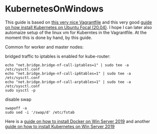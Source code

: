 # KubernetesOnWindows

This guide is based on [this very nice Vagrantfile](https://gist.github.com/danielepolencic/ef4ddb763fd9a18bf2f1eaaa2e337544) and this very good [guide on how install Kubernetes on Ubuntu Focal (20.04)](https://github.com/mialeevs/kubernetes_installation). I hope I can later also automaize setup of the linux vm for Kuberntes in the Vagrantfile. At the moment this is done by hand, by this guide.

Common for worker and master nodes:

bridged traffic to iptables is enabled for kube-router:
```
echo "net.bridge.bridge-nf-call-iptables=1" | sudo tee -a /etc/sysctl.conf
echo "net.bridge.bridge-nf-call-ip6tables=1" | sudo tee -a /etc/sysctl.conf
echo "net.bridge.bridge-nf-call-arptables=1" | sudo tee -a /etc/sysctl.conf
sudo sysctl -p
```
disable swap
```
swapoff -a
sudo sed -i '/swap/d' /etc/fstab
```


Here is a [guide on how to install Docker on Win Server 2019](https://www.hostafrica.co.za/blog/new-technologies/how-to-install-docker-on-linux-and-windows/#win) and another [guide on how to install Kubernetes on Win Server 2019](https://www.hostafrica.co.za/blog/new-technologies/install-kubernetes-cluster-windows-server-worker-nodes/)
